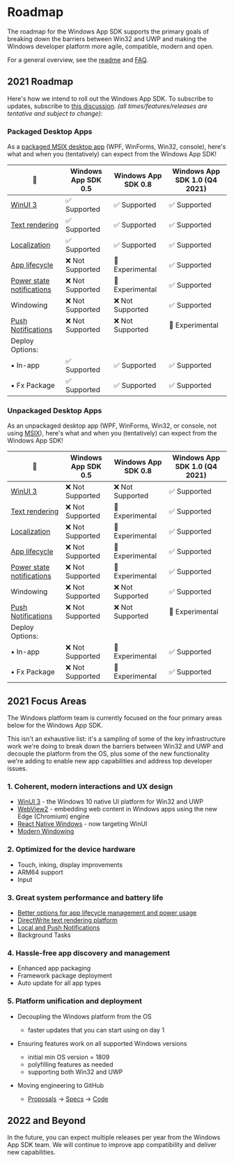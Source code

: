 # Roadmap

The roadmap for the Windows App SDK supports the primary goals of breaking down the barriers between Win32 and UWP and making the Windows developer platform more agile, compatible, modern and open.

For a general overview, see the [readme](https://github.com/microsoft/WindowsAppSDK/tree/master/docs) and [FAQ](https://github.com/microsoft/WindowsAppSDK/blob/master/docs/faq.md).

## 2021 Roadmap

Here's how we intend to roll out the Windows App SDK. To subscribe to updates, subscribe to [this discussion](https://github.com/microsoft/WindowsAppSDK/discussions/507). *(all times/features/releases are tentative and subject to change)*:

### Packaged Desktop Apps
As a [packaged MSIX desktop app](https://docs.microsoft.com/windows/msix/overview) (WPF, WinForms, Win32, console), here's what and when you (tentatively) can expect from the Windows App SDK!

🌟 |      Windows App SDK 0.5      |         Windows App SDK 0.8    |       Windows App SDK 1.0 (Q4 2021)     |
-- | ------------------------------- | --------------------------------- | ------------------------------- |
[WinUI 3](https://github.com/microsoft/microsoft-ui-xaml/blob/master/docs/roadmap.md#winui-3) | ✅ Supported  | ✅ Supported | ✅ Supported |
[Text rendering](https://docs.microsoft.com/windows/apps/windows-app-sdk/dwritecore) | ✅ Supported | ✅ Supported | ✅ Supported |
[Localization](https://docs.microsoft.com/windows/apps/windows-app-sdk/mrtcore/mrtcore-overview) | ✅ Supported | ✅ Supported | ✅ Supported |
[App lifecycle](https://github.com/microsoft/WindowsAppSDK/issues/111) | ❌ Not Supported | 🔄 Experimental | ✅ Supported |
[Power state notifications](https://github.com/microsoft/WindowsAppSDK/issues/111) | ❌ Not Supported | 🔄 Experimental | ✅ Supported |
Windowing | ❌ Not Supported | ❌ Not Supported | ✅ Supported |
[Push Notifications](https://github.com/microsoft/WindowsAppSDK/blob/main/specs/PushNotifications/PushNotifications-spec.md) | ❌ Not Supported | ❌ Not Supported | 🔄 Experimental |
Deploy Options: |
• In-app | ✅ Supported | ✅ Supported | ✅ Supported |
• Fx Package | ✅ Supported | ✅ Supported | ✅ Supported |

### Unpackaged Desktop Apps

As an unpackaged desktop app (WPF, WinForms, Win32, or console, not using [MSIX](https://docs.microsoft.com/windows/msix/overview)), here's what and when you (tentatively) can expect from the Windows App SDK!

 🌟 |       Windows App SDK 0.5      |         Windows App SDK 0.8   |       Windows App SDK 1.0 (Q4 2021)    |
-- | ---------------------------------- | ------------------------------ | ------------------------------- |
[WinUI 3](https://github.com/microsoft/microsoft-ui-xaml/blob/master/docs/roadmap.md#winui-3) | ❌ Not Supported | ❌ Not Supported | ✅ Supported |
[Text rendering](https://docs.microsoft.com/windows/apps/windows-app-sdk/dwritecore) | ❌ Not Supported | 🔄 Experimental | ✅ Supported |
[Localization](https://docs.microsoft.com/windows/apps/windows-app-sdk/mrtcore/mrtcore-overview) | ❌ Not Supported| 🔄 Experimental | ✅ Supported |
[App lifecycle](https://github.com/microsoft/WindowsAppSDK/issues/111) | ❌ Not Supported | 🔄 Experimental | ✅ Supported |
[Power state notifications](https://github.com/microsoft/WindowsAppSDK/issues/111) | ❌ Not Supported | 🔄 Experimental | ✅ Supported |
Windowing | ❌ Not Supported | ❌ Not Supported | ✅ Supported |
[Push Notifications](https://github.com/microsoft/WindowsAppSDK/blob/main/specs/PushNotifications/PushNotifications-spec.md) | ❌ Not Supported | ❌ Not Supported | 🔄 Experimental |
Deploy Options:  |
• In-app | ❌ Not Supported | 🔄 Experimental | ✅ Supported |
• Fx Package | ❌ Not Supported | 🔄 Experimental | ✅ Supported |

## 2021 Focus Areas

The Windows platform team is currently focused on the four primary areas below for the Windows App SDK.

This isn't an exhaustive list: it's a sampling of some of the key infrastructure work we're doing to break down the barriers between Win32 and UWP and decouple the platform from the OS, plus some of the new functionality we're adding to enable new app capabilities and address top developer issues.

### 1. Coherent, modern interactions and UX design

* [WinUI 3](https://github.com/microsoft/microsoft-ui-xaml/blob/master/docs/roadmap.md) - the Windows 10 native UI platform for Win32 and UWP
* [WebView2](https://docs.microsoft.com/microsoft-edge/webview2/) - embedding web content in Windows apps using the new Edge (Chromium) engine
* [React Native Windows](https://github.com/microsoft/react-native-windows/projects/30) - now targeting WinUI
* [Modern Windowing](https://github.com/microsoft/WindowsAppSDK/discussions/370)

### 2. Optimized for the device hardware

* Touch, inking, display improvements
* ARM64 support
* Input

### 3. Great system performance and battery life

* [Better options for app lifecycle management and power usage](https://github.com/microsoft/WindowsAppSDK/issues/111)
* [DirectWrite text rendering platform](https://github.com/microsoft/WindowsAppSDK/issues/112)
* [Local and Push Notifications](https://github.com/microsoft/WindowsAppSDK/discussions/371)
* Background Tasks

### 4. Hassle-free app discovery and management

* Enhanced app packaging
* Framework package deployment
* Auto update for all app types

### 5. Platform unification and deployment

* Decoupling the Windows platform from the OS
  * faster updates that you can start using on day 1
* Ensuring features work on all supported Windows versions
  * initial min OS version = 1809
  * polyfilling features as needed
  * supporting both Win32 and UWP

* Moving engineering to GitHub
  * [Proposals](https://github.com/microsoft/WindowsAppSDK/issues?q=is%3Aissue+is%3Aopen+label%3A%22feature+proposal%22) -> [Specs](https://github.com/microsoft/WindowsAppSDK/tree/master/specs) -> [Code](https://github.com/microsoft/WindowsAppSDK/tree/master/dev)

## 2022 and Beyond

In the future, you can expect multiple releases per year from the Windows App SDK team. We will continue to improve app compatibility and deliver new capabilities.
